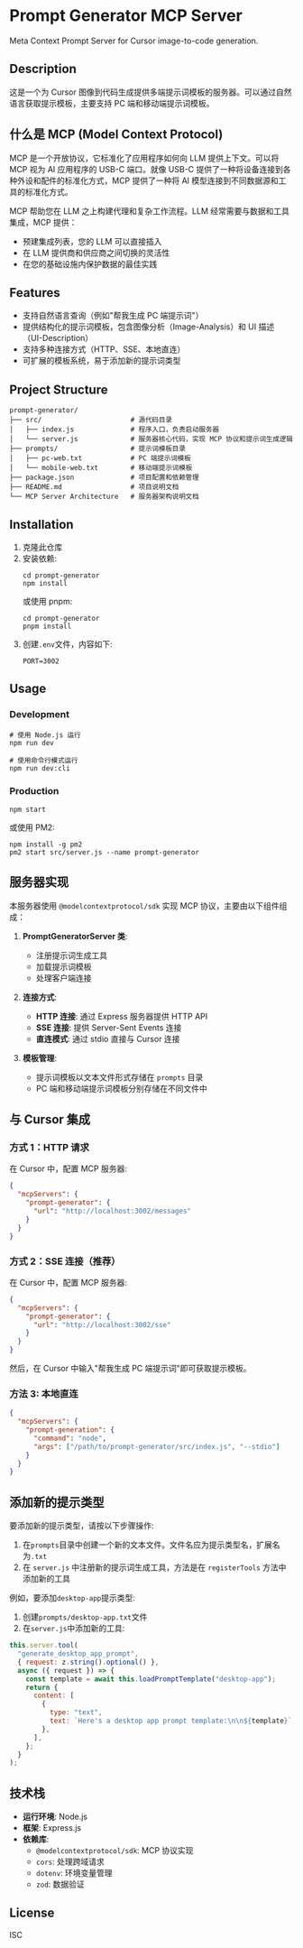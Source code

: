# Prompt Generator MCP Server

Meta Context Prompt Server for Cursor image-to-code generation.

## Description

这是一个为 Cursor 图像到代码生成提供多端提示词模板的服务器。可以通过自然语言获取提示模板，主要支持 PC 端和移动端提示词模板。

## 什么是 MCP (Model Context Protocol)

MCP 是一个开放协议，它标准化了应用程序如何向 LLM 提供上下文。可以将 MCP 视为 AI 应用程序的 USB-C 端口。就像 USB-C 提供了一种将设备连接到各种外设和配件的标准化方式，MCP 提供了一种将 AI 模型连接到不同数据源和工具的标准化方式。

MCP 帮助您在 LLM 之上构建代理和复杂工作流程。LLM 经常需要与数据和工具集成，MCP 提供：

- 预建集成列表，您的 LLM 可以直接插入
- 在 LLM 提供商和供应商之间切换的灵活性
- 在您的基础设施内保护数据的最佳实践

## Features

- 支持自然语言查询（例如"帮我生成 PC 端提示词"）
- 提供结构化的提示词模板，包含图像分析（Image-Analysis）和 UI 描述（UI-Description）
- 支持多种连接方式（HTTP、SSE、本地直连）
- 可扩展的模板系统，易于添加新的提示词类型

## Project Structure

```
prompt-generator/
├── src/                      # 源代码目录
│   ├── index.js              # 程序入口，负责启动服务器
│   └── server.js             # 服务器核心代码，实现 MCP 协议和提示词生成逻辑
├── prompts/                  # 提示词模板目录
│   ├── pc-web.txt            # PC 端提示词模板
│   └── mobile-web.txt        # 移动端提示词模板
├── package.json              # 项目配置和依赖管理
├── README.md                 # 项目说明文档
└── MCP Server Architecture   # 服务器架构说明文档
```

## Installation

1. 克隆此仓库
2. 安装依赖:
   ```
   cd prompt-generator
   npm install
   ```
   或使用 pnpm:
   ```
   cd prompt-generator
   pnpm install
   ```
3. 创建`.env`文件，内容如下:
   ```
   PORT=3002
   ```

## Usage

### Development

```
# 使用 Node.js 运行
npm run dev

# 使用命令行模式运行
npm run dev:cli
```

### Production

```
npm start
```

或使用 PM2:

```
npm install -g pm2
pm2 start src/server.js --name prompt-generator
```

## 服务器实现

本服务器使用 `@modelcontextprotocol/sdk` 实现 MCP 协议，主要由以下组件组成：

1. **PromptGeneratorServer 类**:

   - 注册提示词生成工具
   - 加载提示词模板
   - 处理客户端连接

2. **连接方式**:

   - **HTTP 连接**: 通过 Express 服务器提供 HTTP API
   - **SSE 连接**: 提供 Server-Sent Events 连接
   - **直连模式**: 通过 stdio 直接与 Cursor 连接

3. **模板管理**:
   - 提示词模板以文本文件形式存储在 `prompts` 目录
   - PC 端和移动端提示词模板分别存储在不同文件中

## 与 Cursor 集成

### 方式 1：HTTP 请求

在 Cursor 中，配置 MCP 服务器:

```json
{
  "mcpServers": {
    "prompt-generator": {
      "url": "http://localhost:3002/messages"
    }
  }
}
```

### 方式 2：SSE 连接（推荐）

在 Cursor 中，配置 MCP 服务器:

```json
{
  "mcpServers": {
    "prompt-generator": {
      "url": "http://localhost:3002/sse"
    }
  }
}
```

然后，在 Cursor 中输入"帮我生成 PC 端提示词"即可获取提示模板。

### 方法 3: 本地直连

```json
{
  "mcpServers": {
    "prompt-generation": {
      "command": "node",
      "args": ["/path/to/prompt-generator/src/index.js", "--stdio"]
    }
  }
}
```

## 添加新的提示类型

要添加新的提示类型，请按以下步骤操作:

1. 在`prompts`目录中创建一个新的文本文件。文件名应为提示类型名，扩展名为`.txt`
2. 在 `server.js` 中注册新的提示词生成工具，方法是在 `registerTools` 方法中添加新的工具

例如，要添加`desktop-app`提示类型:

1. 创建`prompts/desktop-app.txt`文件
2. 在`server.js`中添加新的工具:

```javascript
this.server.tool(
  "generate_desktop_app_prompt",
  { request: z.string().optional() },
  async ({ request }) => {
    const template = await this.loadPromptTemplate("desktop-app");
    return {
      content: [
        {
          type: "text",
          text: `Here's a desktop app prompt template:\n\n${template}`,
        },
      ],
    };
  }
);
```

## 技术栈

- **运行环境**: Node.js
- **框架**: Express.js
- **依赖库**:
   - `@modelcontextprotocol/sdk`: MCP 协议实现
   - `cors`: 处理跨域请求
   - `dotenv`: 环境变量管理
   - `zod`: 数据验证

## License

ISC
